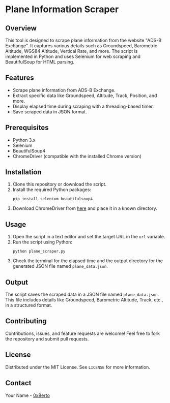 # Plane Information Scraper

## Overview
This tool is designed to scrape plane information from the website "ADS-B Exchange". It captures various details such as Groundspeed, Barometric Altitude, WGS84 Altitude, Vertical Rate, and more. The script is implemented in Python and uses Selenium for web scraping and BeautifulSoup for HTML parsing.

## Features
- Scrape plane information from ADS-B Exchange.
- Extract specific data like Groundspeed, Altitude, Track, Position, and more.
- Display elapsed time during scraping with a threading-based timer.
- Save scraped data in JSON format.

## Prerequisites
- Python 3.x
- Selenium
- BeautifulSoup4
- ChromeDriver (compatible with the installed Chrome version)

## Installation
1. Clone this repository or download the script.
2. Install the required Python packages:
   ```
   pip install selenium beautifulsoup4
   ```
3. Download ChromeDriver from [here](https://sites.google.com/a/chromium.org/chromedriver/downloads) and place it in a known directory.

## Usage
1. Open the script in a text editor and set the target URL in the `url` variable.
2. Run the script using Python:
   ```
   python plane_scraper.py
   ```
3. Check the terminal for the elapsed time and the output directory for the generated JSON file named `plane_data.json`.

## Output
The script saves the scraped data in a JSON file named `plane_data.json`. This file includes details like Groundspeed, Barometric Altitude, Track, etc., in a structured format.

## Contributing
Contributions, issues, and feature requests are welcome! Feel free to fork the repository and submit pull requests.

## License
Distributed under the MIT License. See `LICENSE` for more information.

## Contact
Your Name - [0xBerto](https://x.com/0xberto)